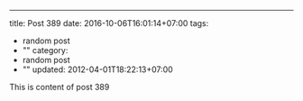 ---
title: Post 389
date: 2016-10-06T16:01:14+07:00
tags:
  - random post
  - ""
category:
  - random post
  - ""
updated: 2012-04-01T18:22:13+07:00

This is content of post 389